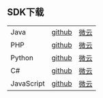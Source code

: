 ## SDK下载
<table>

<tr>
    <td>Java</td>
    <td><a href="https://github.com/qcloudsms/qcloudsms_java">github</a></td>
    <td><a href="https://share.weiyun.com/3e5630334a937685b66651f4058c5793">微云</a></td>
</tr>
<tr>
    <td>PHP</td>
    <td><a href="https://github.com/qcloudsms/qcloudsms_php">github</a></td>
    <td><a href="https://share.weiyun.com/3e5630334a937685b66651f4058c5793">微云</a></td>
</tr>
<tr>
    <td>Python</td>
    <td><a href="https://github.com/qcloudsms/qcloudsms_py">github</a></td>
    <td><a href="https://share.weiyun.com/3e5630334a937685b66651f4058c5793">微云</a></td>
</tr>
<tr>
    <td>C#</td>
    <td><a href="https://github.com/qcloudsms/qcloudsms/tree/master/demo/csharp">github</a></td>
    <td><a href="https://share.weiyun.com/3e5630334a937685b66651f4058c5793">微云</a></td>
</tr>
<tr>
    <td>JavaScript</td>
    <td><a href="https://github.com/qcloudsms/qcloudsms_js">github</a></td>
    <td><a href="https://share.weiyun.com/3e5630334a937685b66651f4058c5793">微云</a></td>
</tr>

</table>
